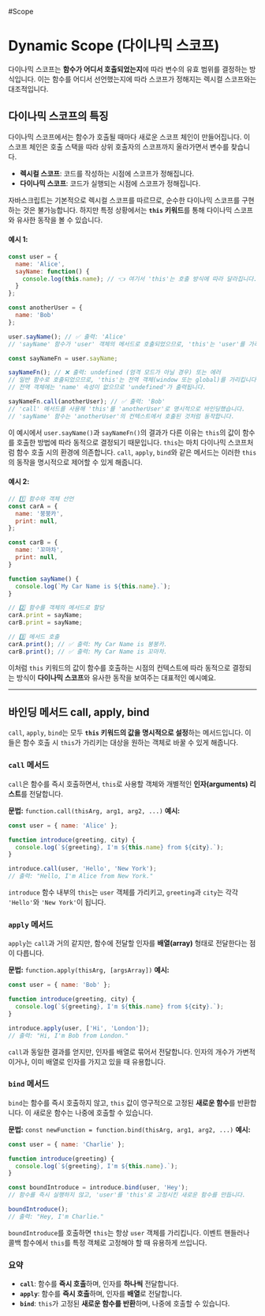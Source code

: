 #Scope

# Dynamic Scope (다이나믹 스코프)

다이나믹 스코프는 **함수가 어디서 호출되었는지**에 따라 변수의 유효 범위를 결정하는 방식입니다. 이는 함수를 어디서 선언했는지에 따라 스코프가 정해지는 렉시컬 스코프와는 대조적입니다.

## 다이나믹 스코프의 특징

다이나믹 스코프에서는 함수가 호출될 때마다 새로운 스코프 체인이 만들어집니다. 이 스코프 체인은 호출 스택을 따라 상위 호출자의 스코프까지 올라가면서 변수를 찾습니다.

- **렉시컬 스코프**: 코드를 작성하는 시점에 스코프가 정해집니다.
- **다이나믹 스코프**: 코드가 실행되는 시점에 스코프가 정해집니다.

자바스크립트는 기본적으로 렉시컬 스코프를 따르므로, 순수한 다이나믹 스코프를 구현하는 것은 불가능합니다. 하지만 특정 상황에서는 **`this` 키워드**를 통해 다이나믹 스코프와 유사한 동작을 볼 수 있습니다.

#### 예시 1:
```js
const user = {
  name: 'Alice',
  sayName: function() {
    console.log(this.name); // 👈 여기서 'this'는 호출 방식에 따라 달라집니다.
  }
};

const anotherUser = {
  name: 'Bob'
};

user.sayName(); // ✅ 출력: 'Alice'
// 'sayName' 함수가 'user' 객체의 메서드로 호출되었으므로, 'this'는 'user'를 가리킵니다.

const sayNameFn = user.sayName;

sayNameFn(); // ❌ 출력: undefined (엄격 모드가 아닐 경우) 또는 에러
// 일반 함수로 호출되었으므로, 'this'는 전역 객체(window 또는 global)를 가리킵니다.
// 전역 객체에는 'name' 속성이 없으므로 'undefined'가 출력됩니다.

sayNameFn.call(anotherUser); // ✅ 출력: 'Bob'
// 'call' 메서드를 사용해 'this'를 'anotherUser'로 명시적으로 바인딩했습니다.
// 'sayName' 함수는 'anotherUser'의 컨텍스트에서 호출된 것처럼 동작합니다.
```

이 예시에서 `user.sayName()`과 `sayNameFn()`의 결과가 다른 이유는 `this`의 값이 함수를 호출한 방법에 따라 동적으로 결정되기 때문입니다. `this`는 마치 다이나믹 스코프처럼 함수 호출 시의 환경에 의존합니다. `call`, `apply`, `bind`와 같은 메서드는 이러한 `this`의 동작을 명시적으로 제어할 수 있게 해줍니다.

#### 예시 2:

```js
// 1️⃣ 함수와 객체 선언
const carA = {
  name: '붕붕카',
  print: null,
};

const carB = {
  name: '꼬마차',
  print: null,
}

function sayName() {
  console.log(`My Car Name is ${this.name}.`);
}

// 2️⃣ 함수를 객체의 메서드로 할당
carA.print = sayName;
carB.print = sayName;

// 3️⃣ 메서드 호출
carA.print(); // ✅ 출력: My Car Name is 붕붕카.
carB.print(); // ✅ 출력: My Car Name is 꼬마차.
```

이처럼 `this` 키워드의 값이 함수를 호출하는 시점의 컨텍스트에 따라 동적으로 결정되는 방식이 **다이나믹 스코프**와 유사한 동작을 보여주는 대표적인 예시예요.

---
## 바인딩 메서드 call, apply, bind

`call`, `apply`, `bind`는 모두 **`this` 키워드의 값을 명시적으로 설정**하는 메서드입니다. 이들은 함수 호출 시 `this`가 가리키는 대상을 원하는 객체로 바꿀 수 있게 해줍니다.

### `call` 메서드

`call`은 함수를 즉시 호출하면서, `this`로 사용할 객체와 개별적인 **인자(arguments) 리스트**를 전달합니다.

**문법:** `function.call(thisArg, arg1, arg2, ...)`
**예시:**

```js
const user = { name: 'Alice' };

function introduce(greeting, city) {
  console.log(`${greeting}, I'm ${this.name} from ${city}.`);
}

introduce.call(user, 'Hello', 'New York');
// 출력: "Hello, I'm Alice from New York."
```

`introduce` 함수 내부의 `this`는 `user` 객체를 가리키고, `greeting`과 `city`는 각각 `'Hello'`와 `'New York'`이 됩니다.

### `apply` 메서드

`apply`는 `call`과 거의 같지만, 함수에 전달할 인자를 **배열(array)** 형태로 전달한다는 점이 다릅니다.

**문법:** `function.apply(thisArg, [argsArray])`
**예시:**

```js
const user = { name: 'Bob' };

function introduce(greeting, city) {
  console.log(`${greeting}, I'm ${this.name} from ${city}.`);
}

introduce.apply(user, ['Hi', 'London']);
// 출력: "Hi, I'm Bob from London."
```

`call`과 동일한 결과를 얻지만, 인자를 배열로 묶어서 전달합니다. 인자의 개수가 가변적이거나, 이미 배열로 인자를 가지고 있을 때 유용합니다.

### `bind` 메서드

`bind`는 함수를 즉시 호출하지 않고, `this` 값이 영구적으로 고정된 **새로운 함수**를 반환합니다. 이 새로운 함수는 나중에 호출할 수 있습니다.

**문법:** `const newFunction = function.bind(thisArg, arg1, arg2, ...)`
**예시:**

```js
const user = { name: 'Charlie' };

function introduce(greeting) {
  console.log(`${greeting}, I'm ${this.name}.`);
}

const boundIntroduce = introduce.bind(user, 'Hey');
// 함수를 즉시 실행하지 않고, 'user'를 'this'로 고정시킨 새로운 함수를 만듭니다.

boundIntroduce();
// 출력: "Hey, I'm Charlie."
```

`boundIntroduce`를 호출하면 `this`는 항상 `user` 객체를 가리킵니다. 이벤트 핸들러나 콜백 함수에서 `this`를 특정 객체로 고정해야 할 때 유용하게 쓰입니다.

### 요약
- **`call`**: 함수를 **즉시 호출**하며, 인자를 **하나씩** 전달합니다.
- **`apply`**: 함수를 **즉시 호출**하며, 인자를 **배열**로 전달합니다.
- **`bind`**: `this`가 고정된 **새로운 함수를 반환**하며, 나중에 호출할 수 있습니다.